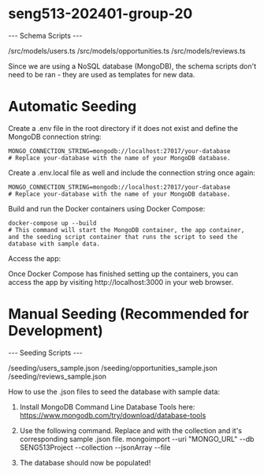 # seng513-202401-group-20

--- Schema Scripts ---

/src/models/users.ts
/src/models/opportunities.ts
/src/models/reviews.ts

Since we are using a NoSQL database (MongoDB), the schema scripts
don't need to be ran - they are used as templates for new data.

# Automatic Seeding

Create a .env file in the root directory if it does not exist and define the MongoDB connection string:

```
MONGO_CONNECTION_STRING=mongodb://localhost:27017/your-database
# Replace your-database with the name of your MongoDB database.
```

Create a .env.local file as well and include the connection string once again:

```
MONGO_CONNECTION_STRING=mongodb://localhost:27017/your-database
# Replace your-database with the name of your MongoDB database.
```

Build and run the Docker containers using Docker Compose:

```
docker-compose up --build
# This command will start the MongoDB container, the app container, and the seeding script container that runs the script to seed the database with sample data.
```

Access the app:

Once Docker Compose has finished setting up the containers, you can access the app by visiting http://localhost:3000 in your web browser.

# Manual Seeding (Recommended for Development)

--- Seeding Scripts ---

/seeding/users_sample.json
/seeding/opportunities_sample.json
/seeding/reviews_sample.json

How to use the .json files to seed the database with sample data:

1. Install MongoDB Command Line Database Tools here:
   https://www.mongodb.com/try/download/database-tools

2. Use the following command. Replace <COLLECTIONNAME> and <FILENAME> with the collection and it's corresponding sample .json file.
   mongoimport --uri "MONGO_URL" --db SENG513Project --collection <COLLECTIONNAME> --jsonArray --file <FILENAME>

3. The database should now be populated!
